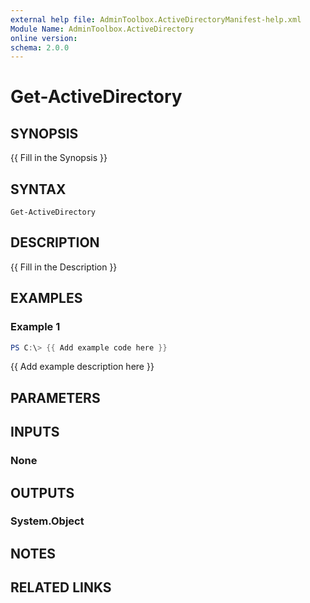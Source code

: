 ```yaml
---
external help file: AdminToolbox.ActiveDirectoryManifest-help.xml
Module Name: AdminToolbox.ActiveDirectory
online version:
schema: 2.0.0
---
```


# Get-ActiveDirectory

## SYNOPSIS
{{ Fill in the Synopsis }}

## SYNTAX

```
Get-ActiveDirectory
```

## DESCRIPTION
{{ Fill in the Description }}

## EXAMPLES

### Example 1
```powershell
PS C:\> {{ Add example code here }}
```

{{ Add example description here }}

## PARAMETERS

## INPUTS

### None

## OUTPUTS

### System.Object
## NOTES

## RELATED LINKS

